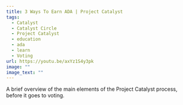 ```yaml
---
title: 3 Ways To Earn ADA | Project Catalyst
tags:
  - Catalyst
  - Catalyst Circle
  - Project Catalyst
  - education
  - ada
  - learn
  - Voting
url: https://youtu.be/axYz1S4y3pk
image: ""
image_text: ""
---
```


A brief overview of the main elements of the Project Catalyst process, before it goes to voting.
